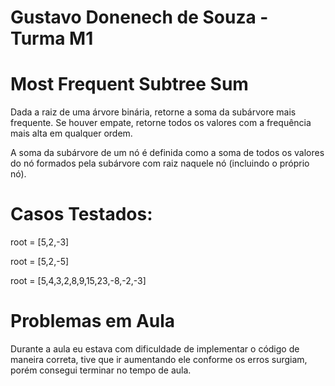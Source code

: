 # Gustavo Donenech de Souza - Turma M1

# Most Frequent Subtree Sum
Dada a raiz de uma árvore binária, retorne a soma da subárvore mais frequente. Se houver empate, retorne todos os valores com a frequência mais alta em qualquer ordem.

A soma da subárvore de um nó é definida como a soma de todos os valores do nó formados pela subárvore com raiz naquele nó (incluindo o próprio nó).

# Casos Testados:
root = [5,2,-3]

root = [5,2,-5]

root = [5,4,3,2,8,9,15,23,-8,-2,-3]

# Problemas em Aula
Durante a aula eu estava com dificuldade de implementar o código de maneira correta, tive que ir aumentando ele conforme os erros surgiam, porém consegui terminar no tempo de aula.
